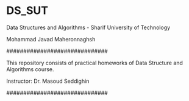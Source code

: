 # DS_SUT

Data Structures and Algorithms - Sharif University of Technology

Mohammad Javad Maheronnaghsh

##############################

This repository consists of practical homeworks of Data Structure and Algorithms course.

Instructor: Dr. Masoud Seddighin

##############################


